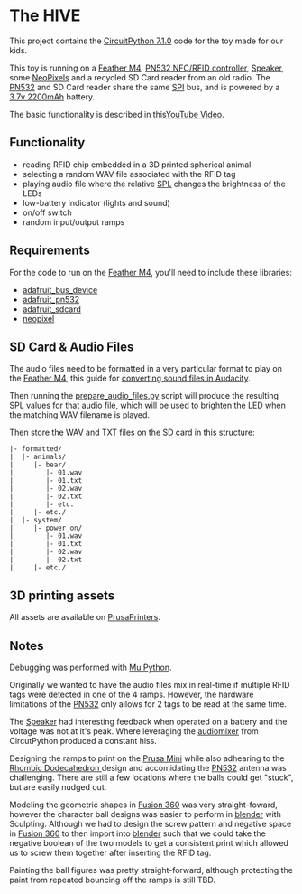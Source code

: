 # The HIVE

This project contains the [CircuitPython 7.1.0][7] code for the toy made for our kids.

This toy is running on a [Feather M4][1], [PN532 NFC/RFID controller][2], [Speaker][3], some
[NeoPixels][4] and a recycled SD Card reader from an old radio. The [PN532][2] and SD Card reader
share the same [SPI][12] bus, and is powered by a [3.7v 2200mAh][14] battery.

The basic functionality is described in this[YouTube Video][5].

## Functionality

- reading RFID chip embedded in a 3D printed spherical animal
- selecting a random WAV file associated with the RFID tag
- playing audio file where the relative [SPL][6] changes the brightness of the LEDs
- low-battery indicator (lights and sound)
- on/off switch
- random input/output ramps 

## Requirements
For the code to run on the [Feather M4][1], you'll need to include these libraries:
- [adafruit_bus_device][8]
- [adafruit_pn532][9]
- [adafruit_sdcard][10]
- [neopixel][11]

## SD Card & Audio Files

The audio files need to be formatted in a very particular format to play on the [Feather M4][1], this 
guide for [converting sound files in Audacity][21].

Then running the [prepare_audio_files.py](./prepare_audio_files.py) script will produce the resulting [SPL][6]
values for that audio file, which will be used to brighten the LED when the matching WAV filename is played.

Then store the WAV and TXT files on the SD card in this structure:
```
|- formatted/
|  |- animals/
|     |- bear/
|        |- 01.wav
|        |- 01.txt
|        |- 02.wav
|        |- 02.txt
|        |- etc.
|     |- etc./
|  |- system/
|     |- power_on/
|        |- 01.wav
|        |- 01.txt
|        |- 02.wav
|        |- 02.txt
|     |- etc./
```

## 3D printing assets

All assets are available on [PrusaPrinters][16].

## Notes

Debugging was performed with [Mu Python][13]. 

Originally we wanted to have the audio files mix in real-time if multiple RFID tags were 
detected in one of the 4 ramps. However, the hardware limitations of the [PN532][2] only 
allows for 2 tags to be read at the same time. 

The [Speaker][3] had interesting feedback when operated on a battery and the voltage was 
not at it's peak. Where leveraging the [audiomixer][15] from CircutPython produced a constant hiss.

Designing the ramps to print on the [Prusa Mini][17] while also adhearing to the [Rhombic Dodecahedron ][18]
design and accomidating the [PN532][2] antenna was challenging. There are still a few locations where the balls
could get "stuck", but are easily nudged out. 

Modeling the geometric shapes in [Fusion 360][19] was very straight-foward, however the character ball designs
was easier to perform in [blender][20] with Sculpting. Although we had to design the screw pattern and negative 
space in [Fusion 360][19] to then import into [blender][20] such that we could take the negative boolean of the 
two models to get a consistent print which allowed us to screw them together after inserting the RFID tag.

Painting the ball figures was pretty straight-forward, although protecting the paint from repeated bouncing off the
ramps is still TBD.

[1]: https://www.adafruit.com/product/3857
[2]: https://www.adafruit.com/product/364
[3]: https://www.adafruit.com/product/3885
[4]: https://www.adafruit.com/product/1461?length=1
[5]: https://youtu.be/ppjUW_MYzwA
[6]: https://en.wikipedia.org/wiki/Sound_pressure#Sound_pressure_level
[7]: https://circuitpython.org/board/feather_m4_express/
[8]: https://github.com/adafruit/Adafruit_CircuitPython_BusDevice/releases
[9]: https://github.com/adafruit/Adafruit_CircuitPython_PN532/releases
[10]: https://github.com/adafruit/Adafruit_CircuitPython_SD/releases
[11]: https://github.com/adafruit/Adafruit_NeoPixel/releases
[12]: https://en.wikipedia.org/wiki/Serial_Peripheral_Interface
[13]: https://codewith.mu/
[14]: https://www.adafruit.com/product/1781
[15]: https://circuitpython.readthedocs.io/en/latest/shared-bindings/audioio/index.html
[16]: https://www.prusaprinters.org/prints/112410-the-hive/files
[17]: https://www.prusa3d.com/category/original-prusa-mini/
[18]: https://en.wikipedia.org/wiki/Rhombic_dodecahedron
[19]: https://www.autodesk.com/products/fusion-360/overview
[20]: https://www.blender.org/
[21]: https://learn.adafruit.com/adafruit-wave-shield-audio-shield-for-arduino/check-your-files
